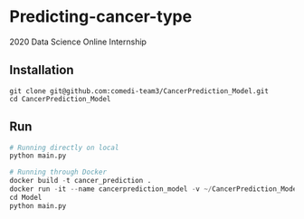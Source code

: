 # Predicting-cancer-type
2020 Data Science Online Internship

## Installation
```
git clone git@github.com:comedi-team3/CancerPrediction_Model.git
cd CancerPrediction_Model
```

## Run
```python
# Running directly on local
python main.py

# Running through Docker
docker build -t cancer_prediction .
docker run -it --name cancerprediction_model -v ~/CancerPrediction_Model:/workspace cancer_prediction /bin/bash
cd Model
python main.py
```
